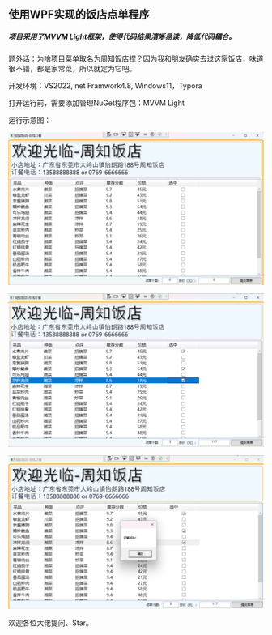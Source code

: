 ## 使用WPF实现的饭店点单程序

##### 项目采用了MVVM Light框架，使得代码结果清晰易读，降低代码耦合。

题外话：为啥项目菜单取名为周知饭店捏？因为我和朋友确实去过这家饭店，味道很不错，都是家常菜，所以就定为它吧。

开发环境：VS2022, net Framwork4.8, Windows11，Typora

打开运行前，需要添加管理NuGet程序包：MVVM Light

运行示意图：

![1717668601524](README.assets/1717668601524.png)

![1717668791497](README.assets/1717668791497.png)

![1717668806274](README.assets/1717668806274.png)

欢迎各位大佬提问、Star。
